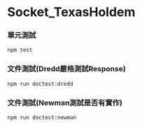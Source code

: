 # Socket_TexasHoldem
### 單元測試
    npm test
### 文件測試(Dredd嚴格測試Response)
    npm run doctest:dredd
### 文件測試(Newman測試是否有實作)
    npm run doctest:newman
